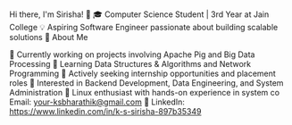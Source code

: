Hi there, I'm Sirisha! 👋
🎓 Computer Science Student | 3rd Year at Jain College
💡 Aspiring Software Engineer passionate about building scalable solutions
🚀 About Me

🔭 Currently working on projects involving Apache Pig and Big Data Processing
🌱 Learning Data Structures & Algorithms and Network Programming
💼 Actively seeking internship opportunities and placement roles
🎯 Interested in Backend Development, Data Engineering, and System Administration
🐧 Linux enthusiast with hands-on experience in system co
Email: your-ksbharathik@gmail.com
💼 LinkedIn: https://www.linkedin.com/in/k-s-sirisha-897b35349
